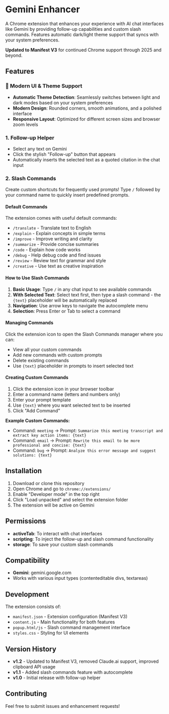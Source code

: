 # Gemini Enhancer

A Chrome extension that enhances your experience with AI chat interfaces like Gemini by providing follow-up capabilities and custom slash commands. Features automatic dark/light theme support that syncs with your system preferences.

**Updated to Manifest V3** for continued Chrome support through 2025 and beyond.

## Features

### 🎨 Modern UI & Theme Support
- **Automatic Theme Detection**: Seamlessly switches between light and dark modes based on your system preferences
- **Modern Design**: Rounded corners, smooth animations, and a polished interface
- **Responsive Layout**: Optimized for different screen sizes and browser zoom levels

### 1. Follow-up Helper
- Select any text on Gemini
- Click the stylish "Follow-up" button that appears
- Automatically inserts the selected text as a quoted citation in the chat input

### 2. Slash Commands
Create custom shortcuts for frequently used prompts! Type `/` followed by your command name to quickly insert predefined prompts.

#### Default Commands
The extension comes with useful default commands:

- `/translate` - Translate text to English
- `/explain` - Explain concepts in simple terms  
- `/improve` - Improve writing and clarity
- `/summarize` - Provide concise summaries
- `/code` - Explain how code works
- `/debug` - Help debug code and find issues
- `/review` - Review text for grammar and style
- `/creative` - Use text as creative inspiration

#### How to Use Slash Commands

1. **Basic Usage**: Type `/` in any chat input to see available commands
2. **With Selected Text**: Select text first, then type a slash command - the `{text}` placeholder will be automatically replaced
3. **Navigation**: Use arrow keys to navigate the autocomplete menu
4. **Selection**: Press Enter or Tab to select a command

#### Managing Commands

Click the extension icon to open the Slash Commands manager where you can:

- View all your custom commands
- Add new commands with custom prompts
- Delete existing commands
- Use `{text}` placeholder in prompts to insert selected text

#### Creating Custom Commands

1. Click the extension icon in your browser toolbar
2. Enter a command name (letters and numbers only)
3. Enter your prompt template
4. Use `{text}` where you want selected text to be inserted
5. Click "Add Command"

**Example Custom Commands:**
- Command: `meeting` → Prompt: `Summarize this meeting transcript and extract key action items: {text}`
- Command: `email` → Prompt: `Rewrite this email to be more professional and concise: {text}`
- Command: `bug` → Prompt: `Analyze this error message and suggest solutions: {text}`

## Installation

1. Download or clone this repository
2. Open Chrome and go to `chrome://extensions/`
3. Enable "Developer mode" in the top right
4. Click "Load unpacked" and select the extension folder
5. The extension will be active on Gemini

## Permissions

- **activeTab**: To interact with chat interfaces
- **scripting**: To inject the follow-up and slash command functionality  
- **storage**: To save your custom slash commands

## Compatibility

- **Gemini**: gemini.google.com
- Works with various input types (contenteditable divs, textareas)

## Development

The extension consists of:

- `manifest.json` - Extension configuration (Manifest V3)
- `content.js` - Main functionality for both features
- `popup.html/js` - Slash command management interface
- `styles.css` - Styling for UI elements

## Version History

- **v1.2** - Updated to Manifest V3, removed Claude.ai support, improved clipboard API usage
- **v1.1** - Added slash commands feature with autocomplete
- **v1.0** - Initial release with follow-up helper

## Contributing

Feel free to submit issues and enhancement requests!
